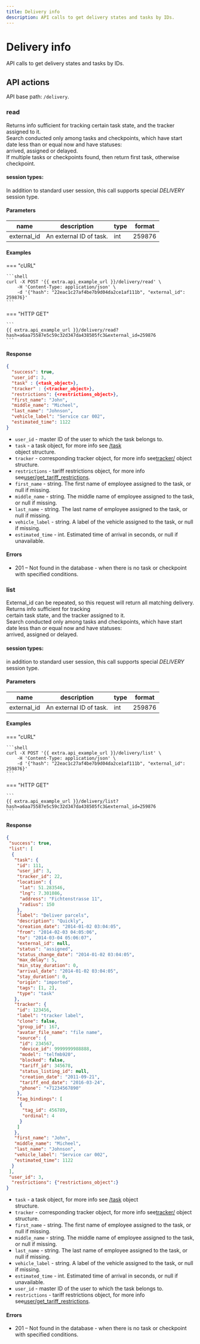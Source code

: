 ```yaml
---
title: Delivery info
description: API calls to get delivery states and tasks by IDs.
---
```


# Delivery info

API calls to get delivery states and tasks by IDs.

## API actions

API base path: `/delivery`.

### read

Returns info sufficient for tracking certain task state, and the tracker assigned to it.\
Search conducted only among tasks and checkpoints, which have start date less than or equal now and have statuses:\
arrived, assigned or delayed.\
If multiple tasks or checkpoints found, then return first task, otherwise checkpoint.

#### session types:

In addition to standard user session, this call supports special _DELIVERY_ session type.

#### Parameters

| name         | description             | type | format |
| ------------ | ----------------------- | ---- | ------ |
| external\_id | An external ID of task. | int  | 259876 |

#### Examples

\=== "cURL"

````
```shell
curl -X POST '{{ extra.api_example_url }}/delivery/read' \
    -H 'Content-Type: application/json' \
    -d '{"hash": "22eac1c27af4be7b9d04da2ce1af111b", "external_id": 259876}'
```
````

\=== "HTTP GET"

````
```
{{ extra.api_example_url }}/delivery/read?hash=a6aa75587e5c59c32d347da438505fc3&external_id=259876
```
````

#### Response

```json
{
  "success": true,
  "user_id": 3,
  "task" : {<task_object>},
  "tracker" : {<tracker_object>},
  "restrictions": {<restrictions_object>},
  "first_name": "John",
  "middle_name": "Micheel",
  "last_name": "Johnson",
  "vehicle_label": "Service car 002",
  "estimated_time": 1122
}
```

* `user_id` - master ID of the user to which the task belongs to.
* `task` - a task object, for more info see [/task](broken-reference)\
  object structure.
* `tracker` - corresponding tracker object, for more info see[tracker/](broken-reference) object structure.
* `restrictions` - tariff restrictions object, for more info see[user/get\_tariff\_restrictions](broken-reference).
* `first_name` - string. The first name of employee assigned to the task, or null if missing.
* `middle_name` - string. The middle name of employee assigned to the task, or null if missing.
* `last_name` - string. The last name of employee assigned to the task, or null if missing.
* `vehicle_label` - string. A label of the vehicle assigned to the task, or null if missing.
* `estimated_time` - int. Estimated time of arrival in seconds, or null if unavailable.

#### Errors

* 201 – Not found in the database - when there is no task or checkpoint with specified conditions.

### list

External\_id can be repeated, so this request will return all matching delivery. Returns info sufficient for tracking\
certain task state, and the tracker assigned to it.\
Search conducted only among tasks and checkpoints, which have start date less than or equal now and have statuses:\
arrived, assigned or delayed.

#### session types:

in addition to standard user session, this call supports special _DELIVERY_ session type.

#### Parameters

| name         | description             | type | format |
| ------------ | ----------------------- | ---- | ------ |
| external\_id | An external ID of task. | int  | 259876 |

#### Examples

\=== "cURL"

````
```shell
curl -X POST '{{ extra.api_example_url }}/delivery/list' \
    -H 'Content-Type: application/json' \
    -d '{"hash": "22eac1c27af4be7b9d04da2ce1af111b", "external_id": 259876}'
```
````

\=== "HTTP GET"

````
```
{{ extra.api_example_url }}/delivery/list?hash=a6aa75587e5c59c32d347da438505fc3&external_id=259876
```
````

#### Response

```json
{
 "success": true,
 "list": [
  {
   "task": {
    "id": 111,
    "user_id": 3,
    "tracker_id": 22,
    "location": {
     "lat": 51.283546,
     "lng": 7.301086,
     "address": "Fichtenstrasse 11",
     "radius": 150
    },
    "label": "Deliver parcels",
    "description": "Quickly",
    "creation_date": "2014-01-02 03:04:05",
    "from": "2014-02-03 04:05:06",
    "to": "2014-03-04 05:06:07",
    "external_id": null,
    "status": "assigned",
    "status_change_date": "2014-01-02 03:04:05",
    "max_delay": 5,
    "min_stay_duration": 0,
    "arrival_date": "2014-01-02 03:04:05",
    "stay_duration": 0,
    "origin": "imported",
    "tags": [1, 2],
    "type": "task"
   },
   "tracker": {
    "id": 123456,
    "label": "tracker label",
    "clone": false,
    "group_id": 167,
    "avatar_file_name": "file name",
    "source": {
     "id": 234567,
     "device_id": 9999999988888,
     "model": "telfmb920",
     "blocked": false,
     "tariff_id": 345678,
     "status_listing_id": null,
     "creation_date": "2011-09-21",
     "tariff_end_date": "2016-03-24",
     "phone": "+71234567890"
    },
    "tag_bindings": [
     {
      "tag_id": 456789,
      "ordinal": 4
     }
    ]
   },
   "first_name": "John",
   "middle_name": "Micheel",
   "last_name": "Johnson",
   "vehicle_label": "Service car 002",
   "estimated_time": 1122
  }
 ],
 "user_id": 3,
  "restrictions": {"restrictions_object":}
}
```

* `task` - a task object, for more info see [/task](broken-reference) object\
  structure.
* `tracker` - corresponding tracker object, for more info see[tracker/](broken-reference) object structure.
* `first_name` - string. The first name of employee assigned to the task, or null if missing.
* `middle_name` - string. The middle name of employee assigned to the task, or null if missing.
* `last_name` - string. The last name of employee assigned to the task, or null if missing.
* `vehicle_label` - string. A label of the vehicle assigned to the task, or null if missing.
* `estimated_time` - int. Estimated time of arrival in seconds, or null if unavailable.
* `user_id` - master ID of the user to which the task belongs to.
* `restrictions` - tariff restrictions object, for more info see[user/get\_tariff\_restrictions](broken-reference).

#### Errors

* 201 – Not found in the database - when there is no task or checkpoint with specified conditions.
